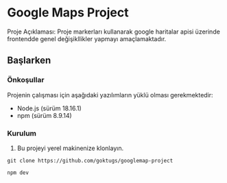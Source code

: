 # Google Maps Project

Proje Açıklaması: Proje markerları kullanarak google haritalar apisi üzerinde frontendde genel değişikllikler yapmayı amaçlamaktadır.

## Başlarken

### Önkoşullar

Projenin çalışması için aşağıdaki yazılımların yüklü olması gerekmektedir:

- Node.js (sürüm 18.16.1)
- npm (sürüm 8.9.14)

### Kurulum

1. Bu projeyi yerel makinenize klonlayın.

```shell
git clone https://github.com/goktugs/googlemap-project
```

```shell
npm dev
```
